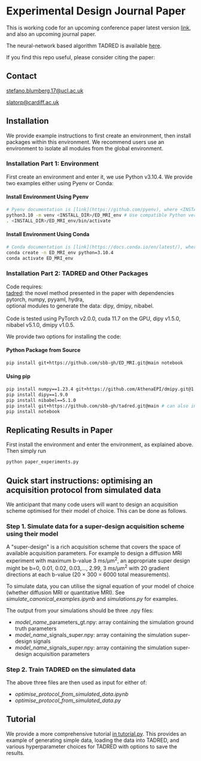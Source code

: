 # Experimental Design Journal Paper

This is working code for an upcoming conference paper latest version [link](https://arxiv.org/abs/2210.06891), and also an upcoming journal paper.

The neural-network based algorithm TADRED is available [here](https://github.com/sbb-gh/tadred).

If you find this repo useful, please consider citing the paper:

## Contact

stefano.blumberg.17@ucl.ac.uk

slatorp@cardiff.ac.uk


## Installation

We provide example instructions to first create an environment, then install packages within this environment.  We recommend users use an environment to isolate all modules from the global environment.

### Installation Part 1: Environment

First create an environment and enter it, we use Python v3.10.4.  We provide two examples either using Pyenv or Conda:

#### Install Environment Using Pyenv

```bash
# Pyenv documentation is [link](https://github.com/pyenv), where <INSTALL_DIR> is the directory the virtual environment is installed in.
python3.10 -m venv <INSTALL_DIR>/ED_MRI_env # Use compatible Python version e.g. 3.10.4
. <INSTALL_DIR>/ED_MRI_env/bin/activate
```

#### Install Environment Using Conda

```bash
# Conda documentation is [link](https://docs.conda.io/en/latest/), where <INSTALL_DIR> is the directory the virtual environment is installed in.
conda create -n ED_MRI_env python=3.10.4
conda activate ED_MRI_env
```


### Installation Part 2: TADRED and Other Packages

Code requires:<br>
[tadred](https://github.com/sbb-gh/tadred/tree/main): the novel method presented in the paper with dependencies pytorch, numpy, pyyaml, hydra,<br>
optional modules to generate the data: dipy, dmipy, nibabel.<br>
<br>
Code is tested using PyTorch v2.0.0, cuda 11.7 on the GPU, dipy v1.5.0, nibabel v5.1.0, dmipy v1.0.5.

We provide two options for installing the code:

#### Python Package from Source


```bash
pip install git+https://github.com/sbb-gh/ED_MRI.git@main notebook
```

#### Using pip

```bash
pip install numpy==1.23.4 git+https://github.com/AthenaEPI/dmipy.git@1.0.1
pip install dipy==1.9.0
pip install nibabel==5.1.0
pip install git+https://github.com/sbb-gh/tadred.git@main # can also install tadred from source to examine/modify files from www.github.com/sbb-gh/tadred
pip install notebook
```

## Replicating Results in Paper

First install the environment and enter the environment, as explained above.  Then simply run

```bash
python paper_experiments.py
```



## Quick start instructions: optimising an acquisition protocol from simulated data

We anticipant that many code users will want to design an acquisition scheme optimised for their model of choice. This can be done as follows.

### Step 1. Simulate data for a super-design acquisition scheme using their model
A "super-design" is a rich acquisition scheme that covers the space of available acquisition parameters. For example to design a diffusion MRI experiment with maximum b-value 3 ms/μm<sup>2</sup>, an appropriate super design might be b=0, 0.01, 0.02, 0.03,..., 2.99, 3 ms/μm<sup>2</sup> with 20 gradient directions at each b-value (20 × 300 = 6000 total measurements).

To simulate data, you can utilise the signal equation of your model of choice (whether diffusion MRI or quantitative MRI). See *simulate\_canonical\_examples.ipynb* and *simulations.py* for examples.

The output from your simulations should be three .npy files:

* *model\_name*\_parameters_gt.npy: array containing the simulation ground truth parameters
* *model\_name*\_signals_super.npy: array containing the simulation super-design signals
* *model\_name*\_signals_super.npy: array containing the simulation super-design acquisition parameters

### Step 2. Train TADRED on the simulated data

The above three files are then used as input for either of:

* *optimise\_protocol\_from\_simulated\_data.ipynb*
* *optimise\_protocol\_from\_simulated\_data.py*

## Tutorial

We provide a more comprehensive tutorial [in tutorial.py](./examples/tutorial.py).  This provides an example of generating simple data, loading the data into TADRED, and various hyperparameter choices for TADRED with options to save the results.

